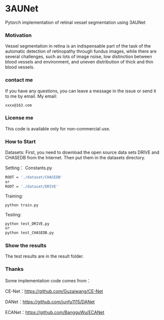 # 3AUNet
Pytorch implementation of retinal vessel segmentation using 3AUNet

### Motivation ###
Vessel segmentation in retina is an indispensable part of the task of the automatic detection of retinopathy through fundus images, while there are several challenges, such as lots of image noise, low distinction between blood vessels and environment, and uneven distribution of thick and thin blood vessels.

### contact me ###
If you have any questions, you can leave a message in the issue or send it to me by email.  My email:
```bash
xxxx@163.com
```

### License me ###
This code is available only for non-commercial use.

### How to Start ###
Datasets:
First, you need to download the open source data sets DRIVE and CHASEDB from the Internet. Then put them in the datasets directory.

Setting：
Constants.py
```bash
ROOT = './dataset/CHASEDB'
or
ROOT = './dataset/DRIVE'
```
Training:
```bash
python train.py
```
Testing:
```bash
python test_DRIVE.py
or
python test_CHASEDB.py
```
### Show the results ###
The test results are in the result folder.
### Thanks ###
Some implementation code comes from：

CE-Net：https://github.com/Guzaiwang/CE-Net

DANet：https://github.com/junfu1115/DANet

ECANet：https://github.com/BangguWu/ECANet


